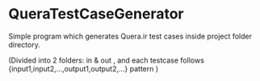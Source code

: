 # QueraTestCaseGenerator

Simple program which generates Quera.ir test cases inside project folder directory.

(Divided into 2 folders: in & out , and each testcase follows {input1,input2,...,output1,output2,...} pattern )
